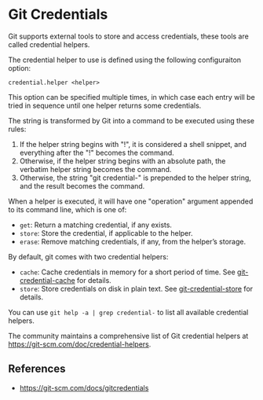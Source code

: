 # Git Credentials

Git supports external tools to store and access credentials, these tools are called credential helpers.

The credential helper to use is defined using the following configuraiton option:

```
credential.helper <helper>
```

This option can be specified multiple times, in which case each entry will be tried in sequence until one helper returns some credentials.

The string is transformed by Git into a command to be executed using these rules:

1. If the helper string begins with "!", it is considered a shell snippet, and everything  after the "!" becomes the command.
2. Otherwise, if the helper string begins with an absolute path, the verbatim helper string becomes the command.
3. Otherwise, the string "git credential-" is prepended to the helper string, and the result becomes the command.

When a helper is executed, it will have one "operation" argument appended to its command line, which is one of:

- `get`: Return a matching credential, if any exists.
- `store`: Store the credential, if applicable to the helper.
- `erase`: Remove matching credentials, if any, from the helper’s storage.

By default, git comes with two credential helpers:

- `cache`: Cache credentials in memory for a short period of time. See [git-credential-cache](git/credential-cache) for details.
- `store`: Store credentials on disk in plain text. See [git-credential-store](git/credential-store) for details.

You can use `git help -a | grep credential-` to list all available credential helpers.

The community maintains a comprehensive list of Git credential helpers at https://git-scm.com/doc/credential-helpers.

## References

- https://git-scm.com/docs/gitcredentials
